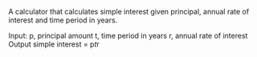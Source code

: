 A calculator that calculates simple interest given principal, annual rate of interest and time period in years.

Input:
 p, principal amount
 t, time period in years
 r, annual rate of interest
 Output
 simple interest = p*t*r
